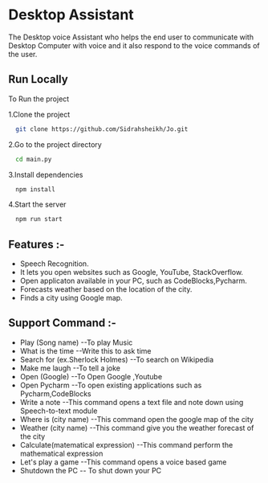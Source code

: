 # Desktop Assistant

The Desktop voice Assistant who helps the end user to communicate with Desktop Computer with voice and it also respond to the voice commands of the user.



## Run Locally
To Run the project

1.Clone the project

```bash
  git clone https://github.com/Sidrahsheikh/Jo.git
```

2.Go to the project directory

```bash
  cd main.py
```

3.Install dependencies

```bash
  npm install
```

4.Start the server

```bash
  npm run start
```


## Features :-

- Speech Recognition.
- It lets you open websites such as Google, YouTube, StackOverflow.
- Open applicaton available in your PC, such as CodeBlocks,Pycharm.
- Forecasts weather based on the location of the city.
- Finds a city using Google map.

## Support Command :-
- Play (Song name)                --To play Music
- What is the time                --Write this to ask time
- Search for (ex.Sherlock Holmes) --To search on Wikipedia
- Make me laugh                   --To tell a joke
- Open (Google)                   --To Open Google ,Youtube
- Open Pycharm                    --To open existing applications such as Pycharm,CodeBlocks
- Write a note                    --This command opens a text file and note down using Speech-to-text module
- Where is (city name)            --This command open the google map of the city
- Weather (city name)             --This command give you the weather forecast of the city
- Calculate(matematical expression) --This command perform the mathematical expression
- Let's play a game               --This command opens a voice based game 
- Shutdown the PC                 -- To shut down your PC



                              
